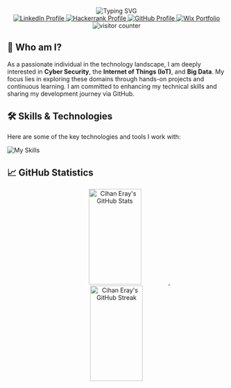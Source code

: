 <!-- Header Section with Animated Text -->
<div align="center">
  <img src="https://readme-typing-svg.demolab.com?font=Fira+Code&size=30&duration=3000&pause=1000&color=00FF00&center=true&vCenter=true&width=435&lines=Hi+%F0%9F%91%8B%2C+I'm+CihanEray;Cyber+Security+Engineer;IoT+Developer;Researcher" alt="Typing SVG" />
</div>

<!-- Social Links with Icons -->
<div align="center">
  <a href="https://linkedin.com/in/cihaneraybozkurt" target="_blank">
    <img src="https://custom-icon-badges.demolab.com/badge/LinkedIn-0A66C2?style=for-the-badge&logo=linkedin&logoColor=white" alt="LinkedIn Profile" />
  </a>
  <a href="https://www.hackerrank.com/profile/cihaneray" target="_blank">
    <img src="https://img.shields.io/badge/Hackerrank-2EC866?style=for-the-badge&logo=HackerRank&logoColor=white" alt="Hackerrank Profile" />
  </a>
  <a href="https://github.com/cihaneray" target="_blank">
    <img src="https://img.shields.io/badge/GitHub-181717?style=for-the-badge&logo=github&logoColor=white" alt="GitHub Profile" />
  </a>
  <a href="https://bozkurtcihaneray.wixsite.com/my-portfolio" target="_blank">
    <img src="https://img.shields.io/badge/Portfolio-000000?style=for-the-badge&logo=wix&logoColor=white" alt="Wix Portfolio" />
  </a>
</div>


<!-- Visitor Counter -->
<div align="center">
  <img src="https://komarev.com/ghpvc/?username=cihaneray&label=Profile+Views&color=blueviolet&style=flat" alt="visitor counter"/>
</div>


## 🧠 Who am I?
As a passionate individual in the technology landscape, I am deeply interested in **Cyber Security**, the **Internet of Things (IoT)**, and **Big Data**. My focus lies in exploring these domains through hands-on projects and continuous learning. I am committed to enhancing my technical skills and sharing my development journey via GitHub.



## 🛠 Skills & Technologies <div align="center">
  <p>Here are some of the key technologies and tools I work with:</p>
  <img src="https://skillicons.dev/icons?i=python,c,cpp,cs,rust,java,aws,docker,kubernetes,postgres,mysql,sqlite,git,linux,bash,dynamodb,flask,unity&perline=9" alt="My Skills" />
</div>


<!-- GitHub Stats Section -->
## 📈 GitHub Statistics

<div align="center">
  <a href="https://github.com/cihaneray">
    <img src="https://github-readme-stats.vercel.app/api?username=cihaneray&show_icons=true&theme=nightowl&hide_border=true" width="49%" height="220px" alt="Cihan Eray's GitHub Stats" />
  </a>
  &nbsp
  <a href="https://github.com/cihaneray">
    <img src="https://github-readme-streak-stats.herokuapp.com?user=cihaneray&theme=nightowl&hide_border=true" width="49%" height="220px" alt="Cihan Eray's GitHub Streak" />
  </a>
</div>
